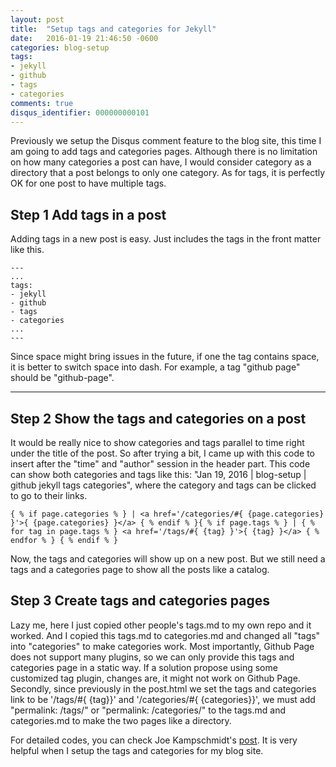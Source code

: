 ```yaml
---
layout: post
title:  "Setup tags and categories for Jekyll"
date:   2016-01-19 21:46:50 -0600
categories: blog-setup
tags: 
- jekyll
- github
- tags
- categories
comments: true
disqus_identifier: 000000000101
---
```


Previously we setup the Disqus comment feature to the blog site, this time I am going to add tags and categories pages. Although there is no limitation on how many categories a post can have, I would consider category as a directory that a post belongs to only one category. As for tags, it is perfectly OK for one post to have multiple tags.

## Step 1 Add tags in a post
Adding tags in a new post is easy. Just includes the tags in the front matter like this.


    ---
    ...
    tags:
    - jekyll
    - github
    - tags
    - categories
    ...
    ---
 

Since space might bring issues in the future, if one the tag contains space, it is better to switch space into dash. For example, a tag "github page" should be "github-page".

---

## Step 2 Show the tags and categories on a post

It would be really nice to show categories and tags parallel to time right under the title of the post. So after trying a bit, I came up with this code to insert after the "time" and "author" session in the header part. This code can show both categories and tags like this: "Jan 19, 2016 \| blog-setup \| github jekyll tags categories", where the category and tags can be clicked to go to their links.

    
    { % if page.categories % } | <a href='/categories/#{ {page.categories} }'>{ {page.categories} }</a> { % endif % }{ % if page.tags % } | { % for tag in page.tags % } <a href='/tags/#{ {tag} }'>{ {tag} }</a> { % endfor % } { % endif % }


Now, the tags and categories will show up on a new post. But we still need a tags and a categories page to show all the posts like a catalog.

## Step 3 Create tags and categories pages

Lazy me, here I just copied other people's tags.md to my own repo and it worked. And I copied this tags.md to categories.md and changed all "tags" into "categories" to make categories work. Most importantly, Github Page does not support many plugins, so we can only provide this tags and categories page in a static way. If a solution propose using some customized tag plugin, changes are, it might not work on Github Page. Secondly, since previously in the post.html we set the tags and categories link to be '/tags/#{ {tag}}' and '/categories/#{ {categories}}', we must add "permalink: /tags/" or "permalink: /categories/" to the tags.md and categories.md to make the two pages like a directory.

For detailed codes, you can check Joe Kampschmidt's [post](http://www.jokecamp.com/blog/listing-jekyll-posts-by-tag/ "How to list your jekyll posts by tags"). It is very helpful when I setup the tags and categories for my blog site.
